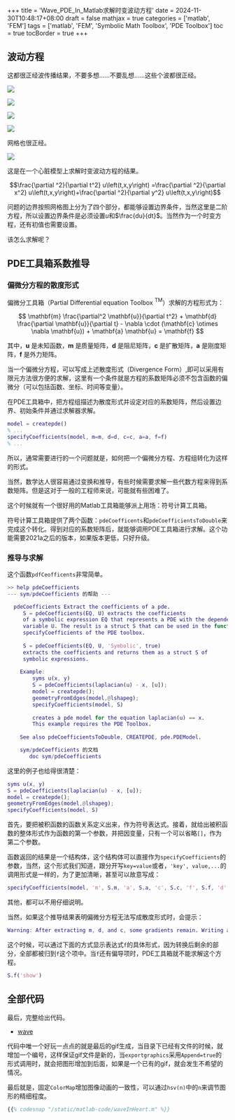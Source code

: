 +++
title = 'Wave_PDE_In_Matlab求解时变波动方程'
date = 2024-11-30T10:48:17+08:00
draft = false
mathjax = true
categories = ['matlab', 'FEM']
tags = ['matlab', 'FEM', 'Symbolic Math Toolbox', 'PDE Toolbox']
toc = true
tocBorder = true
+++


## 波动方程

这都很正经波传播结果，不要多想……不要乱想……这些个波都很正经。

![](/matlab-img/wave-3.gif)

![](/matlab-img/wave-4.gif)

![](/matlab-img/wave-1.gif)

![](/matlab-img/wave-5.gif)


网格也很正经。

![](/matlab-img/MeshWithEdgeLabels.png)

这是在一个心脏模型上求解时变波动方程的结果。

$$\frac{\partial ^2}{\partial t^2} u\left(t,x,y\right) =\frac{\partial ^2}{\partial x^2} u\left(t,x,y\right)+\frac{\partial ^2}{\partial y^2} u\left(t,x,y\right)$$

问题的边界按照网格图上分为了四个部分，都能够设置边界条件，当然这里是二阶方程，所以设置边界条件是必须设置$u$和$\frac{du}{dt}$。当然作为一个时变方程，还有初值也需要设置。

该怎么求解呢？


## PDE工具箱系数推导

### 偏微分方程的散度形式

偏微分工具箱（Partial Differential equation Toolbox $^{\text{TM}}$）求解的方程形式为：

$$
\mathbf{m} \frac{\partial^2 \mathbf{u}}{\partial t^2} + 
\mathbf{d} \frac{\partial \mathbf{u}}{\partial t} -
\nabla \cdot (\mathbf{c} \otimes \nabla \mathbf{u}) + \mathbf{a} \mathbf{u} = \mathbf{f}
$$

其中，$\mathbf{u}$ 是未知函数，$\mathbf{m}$ 是质量矩阵，$\mathbf{d}$ 是阻尼矩阵，$\mathbf{c}$ 是扩散矩阵，$\mathbf{a}$ 是刚度矩阵，$\mathbf{f}$ 是外力矩阵。

当一个偏微分方程，可以写成上述散度形式（Divergence Form）,即可以采用有限元方法很方便的求解，这里有一个条件就是方程的系数矩阵必须不包含函数的偏微分（可以包括函数、坐标、时间等变量）。

在PDE工具箱中，把方程组描述为散度形式并设定对应的系数矩阵，然后设置边界、初始条件并通过求解器求解。
```matlab
model = createpde()
% ...
specifyCoefficients(model, m=m, d=d, c=c, a=a, f=f)
% ...
```

所以，通常需要进行的一个问题就是，如何把一个偏微分方程、方程组转化为这样的形式。

当然，数学达人很容易通过变换和推导，有些时候需要求解一些代数方程来得到系数矩阵。但是这对于一般的工程师来说，可能就有些困难了。

这个时候就有一个很好用的Matlab工具箱能够派上用场：符号计算工具箱。

符号计算工具箱提供了两个函数：`pdeCoefficents`和`pdeCoefficientsToDouble`来完成这个转化。得到对应的系数矩阵后，就能够调用PDE工具箱进行求解。这个功能需要2021a之后的版本，如果版本更低，只好升级。

### 推导与求解

这个函数`pdfCeofficents`非常简单。

```matlab
>> help pdeCoefficients
--- sym/pdeCoefficients 的帮助 ---

  pdeCoefficients Extract the coefficients of a pde.
     S = pdeCoefficients(EQ, U) extracts the coefficients
     of a symbolic expression EQ that represents a PDE with the dependent
     variable U. The result is a struct S that can be used in the function
     specifyCoefficients of the PDE toolbox.
 
     S = pdeCoefficients(EQ, U, 'Symbolic', true)
     extracts the coefficients and returns them as a struct S of
     symbolic expressions.
 
    Example:
        syms u(x, y)
        S = pdeCoefficients(laplacian(u) - x, [u]);
        model = createpde();
        geometryFromEdges(model,@lshapeg);
        specifyCoefficients(model, S)
 
        creates a pde model for the equation laplacian(u) == x.
        This example requires the PDE Toolbox.
 
    See also pdeCoefficientsToDouble, CREATEPDE, pde.PDEModel.

    sym/pdeCoefficients 的文档
       doc sym/pdeCoefficients
```

这里的例子也给得很清楚：

```matlab
syms u(x, y)
S = pdeCoefficients(laplacian(u) - x, [u]);
model = createpde();
geometryFromEdges(model,@lshapeg);
specifyCoefficients(model, S)
```
首先，要把被积函数的函数关系定义出来，作为符号表达式。接着，就给出被积函数的整体形式作为函数的第一个参数，并把因变量，只有一个可以省略`[]`，作为第二个参数。

函数返回的结果是一个结构体，这个结构体可以直接作为`specifyCoefficients`的参数，当然，这个形式我们知道，跟分开写`key=value`或者，`'key', value,...`的调用形式是一样的，为了更加清晰，甚至可以故意写成：

```matlab
specifyCoefficients(model, 'm', S.m, 'a', S.a, 'c', S.c, 'f', S.f, 'd', S.d)
```

其他，都可以不用仔细说明。

当然，如果这个推导结果表明偏微分方程无法写成散度形式时，会提示：

```matlab
Warning: After extracting m, d, and c, some gradients remain. Writing all remaining terms to f.
```

这个时候，可以通过下面的方式显示表达式`f`的具体形式，因为转换后剩余的部分，全部都被归到`f`这个项中。当`f`还有偏导项时，PDE工具箱就不能求解这个方程。

```matlab
S.f('show')
```


## 全部代码

最后，完整给出代码。

- [wave](/matlab-code/waveInHeart.m)

代码中唯一个好玩一点点的就是最后的gif生成，当目录下已经有文件的时候，就增加一个编号，这样保证gif文件是新的，当`exportgraphics`采用`Append=true`的形式调用时，就会把图形增加到后面，如果是一个已有的gif，就会发生不希望的情况。

最后就是，固定`ColorMap`增加图像动画的一致性，可以通过`hsv(n)`中的`n`来调节图形的精细程度。

```matlab
{{% codesnap "/static/matlab-code/waveInHeart.m" %}}
```
